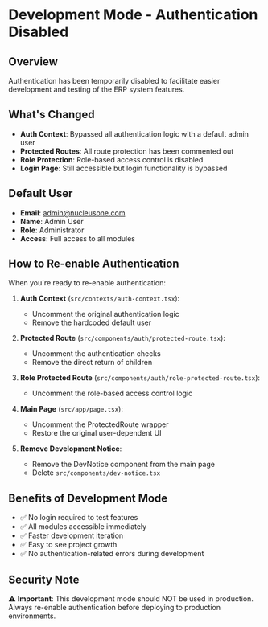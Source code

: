 # Development Mode - Authentication Disabled

## Overview
Authentication has been temporarily disabled to facilitate easier development and testing of the ERP system features.

## What's Changed
- **Auth Context**: Bypassed all authentication logic with a default admin user
- **Protected Routes**: All route protection has been commented out
- **Role Protection**: Role-based access control is disabled
- **Login Page**: Still accessible but login functionality is bypassed

## Default User
- **Email**: admin@nucleusone.com
- **Name**: Admin User
- **Role**: Administrator
- **Access**: Full access to all modules

## How to Re-enable Authentication
When you're ready to re-enable authentication:

1. **Auth Context** (`src/contexts/auth-context.tsx`):
   - Uncomment the original authentication logic
   - Remove the hardcoded default user

2. **Protected Route** (`src/components/auth/protected-route.tsx`):
   - Uncomment the authentication checks
   - Remove the direct return of children

3. **Role Protected Route** (`src/components/auth/role-protected-route.tsx`):
   - Uncomment the role-based access control logic

4. **Main Page** (`src/app/page.tsx`):
   - Uncomment the ProtectedRoute wrapper
   - Restore the original user-dependent UI

5. **Remove Development Notice**:
   - Remove the DevNotice component from the main page
   - Delete `src/components/dev-notice.tsx`

## Benefits of Development Mode
- ✅ No login required to test features
- ✅ All modules accessible immediately
- ✅ Faster development iteration
- ✅ Easy to see project growth
- ✅ No authentication-related errors during development

## Security Note
⚠️ **Important**: This development mode should NOT be used in production. Always re-enable authentication before deploying to production environments.
